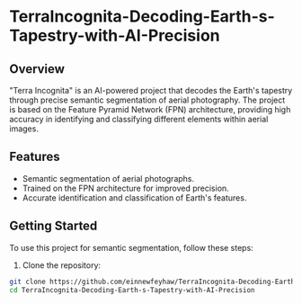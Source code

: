 # TerraIncognita-Decoding-Earth-s-Tapestry-with-AI-Precision

## Overview

"Terra Incognita" is an AI-powered project that decodes the Earth's tapestry through precise semantic segmentation of aerial photography. The project is based on the Feature Pyramid Network (FPN) architecture, providing high accuracy in identifying and classifying different elements within aerial images.

## Features

- Semantic segmentation of aerial photographs.
- Trained on the FPN architecture for improved precision.
- Accurate identification and classification of Earth's features.

## Getting Started

To use this project for semantic segmentation, follow these steps:

1. Clone the repository:

```bash
git clone https://github.com/einnewfeyhaw/TerraIncognita-Decoding-Earth-s-Tapestry-with-AI-Precision.git
cd TerraIncognita-Decoding-Earth-s-Tapestry-with-AI-Precision
